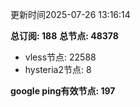 更新时间2025-07-26 13:16:14

**总订阅: 188**
**总节点: 48378**
- vless节点: 22588
- hysteria2节点: 8

**google ping有效节点: 197**
